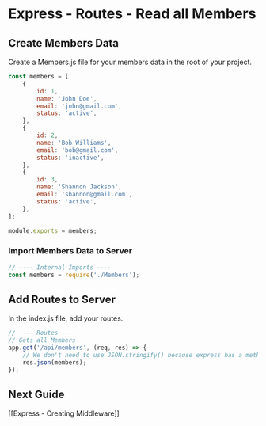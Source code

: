 # Express - Routes - Read all Members
## Create Members Data
Create a Members.js file for your members data in the root of your project.
```javascript
const members = [
	{
		id: 1,
		name: 'John Doe',
		email: 'john@gmail.com',
		status: 'active',
	},
	{
		id: 2,
		name: 'Bob Williams',
		email: 'bob@gmail.com',
		status: 'inactive',
	},
	{
		id: 3,
		name: 'Shannon Jackson',
		email: 'shannon@gmail.com',
		status: 'active',
	},
];

module.exports = members;
```
### Import Members Data to Server
```javascript
// ---- Internal Imports ----
const members = require('./Members');
```
## Add Routes to Server
In the index.js file, add your routes.

```javascript
// ---- Routes ----
// Gets all Members
app.get('/api/members', (req, res) => {
	// We don't need to use JSON.stringify() because express has a method for that
	res.json(members);
});
```

## Next Guide
[[Express - Creating Middleware]]
